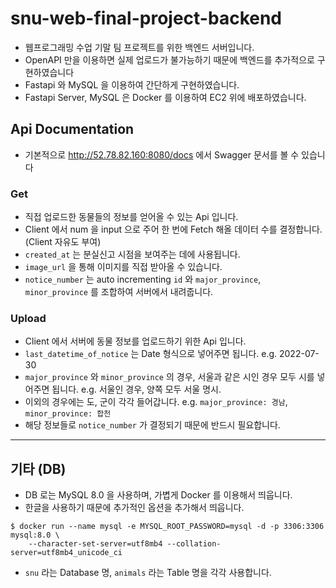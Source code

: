 # snu-web-final-project-backend

- 웹프로그래밍 수업 기말 팀 프로젝트를 위한 백엔드 서버입니다.
- OpenAPI 만을 이용하면 실제 업로드가 불가능하기 때문에 백엔드를 추가적으로 구현하였습니다
- Fastapi 와 MySQL 을 이용하여 간단하게 구현하였습니다.
- Fastapi Server, MySQL 은 Docker 를 이용하여 EC2 위에 배포하였습니다.


## Api Documentation
- 기본적으로 http://52.78.82.160:8080/docs 에서 Swagger 문서를 볼 수 있습니다

### Get
- 직접 업로드한 동물들의 정보를 얻어올 수 있는 Api 입니다.
- Client 에서 num 을 input 으로 주어 한 번에 Fetch 해올 데이터 수를 결정합니다. (Client 자유도 부여)
- `created_at` 는 분실신고 시점을 보여주는 데에 사용됩니다.
- `image_url` 을 통해 이미지를 직접 받아올 수 있습니다.
- `notice_number` 는 auto incrementing `id` 와 `major_province`, `minor_province` 를 조합하여 서버에서 내려줍니다.

### Upload
- Client 에서 서버에 동물 정보를 업로드하기 위한 Api 입니다.
- `last_datetime_of_notice` 는 Date 형식으로 넣어주면 됩니다. e.g. 2022-07-30
- `major_province` 와 `minor_province` 의 경우, 서울과 같은 시인 경우 모두 시를 넣어주면 됩니다. e.g. 서울인 경우, 양쪽 모두 서울 명시.
- 이외의 경우에는 도, 군이 각각 들어갑니다. e.g. `major_province: 경남`, `minor_province: 합천`
- 해당 정보들로 `notice_number` 가 결정되기 때문에 반드시 필요합니다. 

---
## 기타 (DB)
- DB 로는 MySQL 8.0 을 사용하며, 가볍게 Docker 를 이용해서 띄웁니다.
- 한글을 사용하기 때문에 추가적인 옵션을 추가해서 띄웁니다.
```
$ docker run --name mysql -e MYSQL_ROOT_PASSWORD=mysql -d -p 3306:3306 mysql:8.0 \
	--character-set-server=utf8mb4 --collation-server=utf8mb4_unicode_ci
```
- `snu` 라는 Database 명, `animals` 라는 Table 명을 각각 사용합니다.
